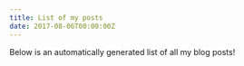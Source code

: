 ```yaml
---
title: List of my posts
date: 2017-08-06T00:00:00Z
---
```


Below is an automatically generated list of all my blog posts!